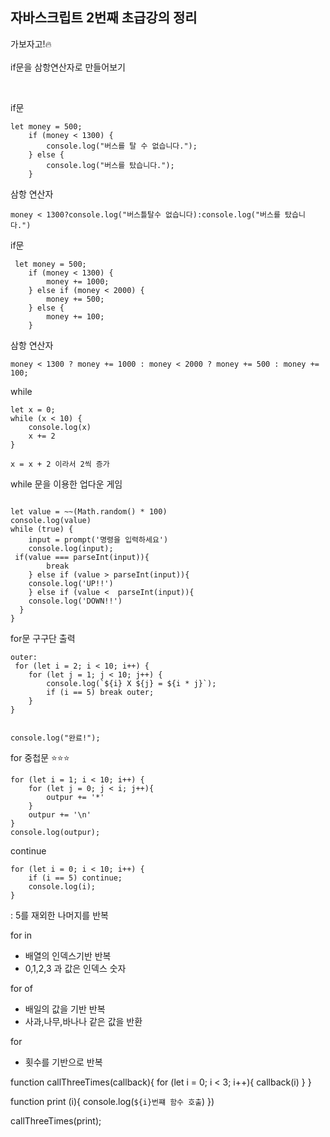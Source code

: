 ## 자바스크립트 2번째 초급강의 정리

가보자고!🔥
<br>
<br>
if문을 삼항연산자로 만들어보기

<br>

if문

```
let money = 500;
    if (money < 1300) {
        console.log("버스를 탈 수 없습니다.");
    } else {
        console.log("버스를 탔습니다.");
    }
```

삼항 연산자

```
money < 1300?console.log("버스틀탈수 없습니다):console.log("버스를 탔습니다.")
```

if문

```
 let money = 500;
    if (money < 1300) {
        money += 1000;
    } else if (money < 2000) {
        money += 500;
    } else {
        money += 100;
    }
```

삼항 연산자

```
money < 1300 ? money += 1000 : money < 2000 ? money += 500 : money += 100;
```

while

```
let x = 0;
while (x < 10) {
    console.log(x)
    x += 2
}

x = x + 2 이라서 2씩 증가
```

while 문을 이용한 업다운 게임

```

let value = ~~(Math.random() * 100)
console.log(value)
while (true) {
    input = prompt('명령을 입력하세요')
    console.log(input);
 if(value === parseInt(input)){
        break
    } else if (value > parseInt(input)){
    console.log('UP!!')
    } else if (value <  parseInt(input)){
    console.log('DOWN!!')
  }
}

```

for문 구구단 출력

```
outer:
 for (let i = 2; i < 10; i++) {
    for (let j = 1; j < 10; j++) {
        console.log(`${i} X ${j} = ${i * j}`);
        if (i == 5) break outer;
    }
}


console.log("완료!");

```

for 중첩문 ⭐️⭐️⭐️

```
for (let i = 1; i < 10; i++) {
    for (let j = 0; j < i; j++){
        outpur += '*'
    }
    outpur += '\n'
}
console.log(outpur);
```

continue

```
for (let i = 0; i < 10; i++) {
    if (i == 5) continue;
    console.log(i);
}
```

: 5를 재외한 나머지를 반복

for in

- 배열의 인덱스기반 반복
- 0,1,2,3 과 값은 인덱스 숫자

for of

- 배일의 값을 기반 반복
- 사과,나무,바나나 같은 값을 반환

for

- 횟수를 기반으로 반복

function callThreeTimes(callback){
for (let i = 0; i < 3; i++){
callback(i)
}
}

function print (i){
console.log(`${i}번쨰 함수 호출`)
})

callThreeTimes(print);
